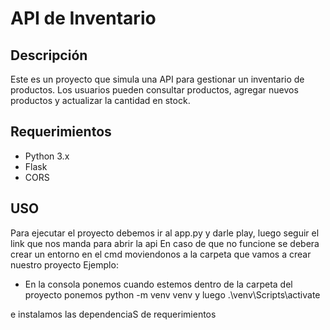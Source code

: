 # API de Inventario

## Descripción

Este es un proyecto que simula una API para gestionar un inventario de productos. Los usuarios pueden consultar productos, agregar nuevos productos y actualizar la cantidad en stock.

## Requerimientos

- Python 3.x
- Flask
- CORS

## USO

Para ejecutar el proyecto debemos ir al app.py y darle play, luego seguir el link que nos manda para abrir la api
En caso de que no funcione se debera crear un entorno en el cmd moviendonos a la carpeta que vamos a crear nuestro proyecto
Ejemplo:
 - En la consola ponemos cuando estemos dentro de la carpeta del proyecto ponemos python -m venv venv y luego
.\venv\Scripts\activate

e instalamos las dependenciaS de requerimientos





